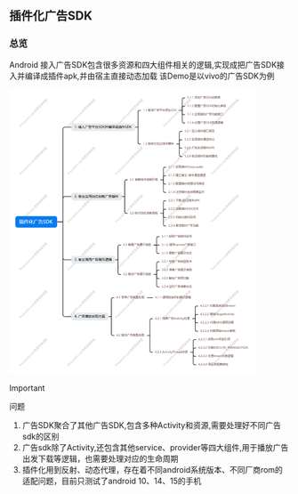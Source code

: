 ## 插件化广告SDK
### 总览
Android 接入广告SDK包含很多资源和四大组件相关的逻辑,实现成把广告SDK接入并编译成插件apk,并由宿主直接动态加载
该Demo是以vivo的广告SDK为例

<img src="./images/plugin_ads_sdk.png" style="zoom:50%;" />

> [!IMPORTANT]
>
> 问题
>
> 1. 广告SDK聚合了其他广告SDK,包含多种Activity和资源,需要处理好不同广告sdk的区别
> 2. 广告sdk除了Activity,还包含其他service、provider等四大组件,用于播放广告出发下载等逻辑，也需要处理对应的生命周期
> 3. 插件化用到反射、动态代理，存在着不同android系统版本、不同厂商rom的适配问题，目前只测试了android 10、14、15的手机

